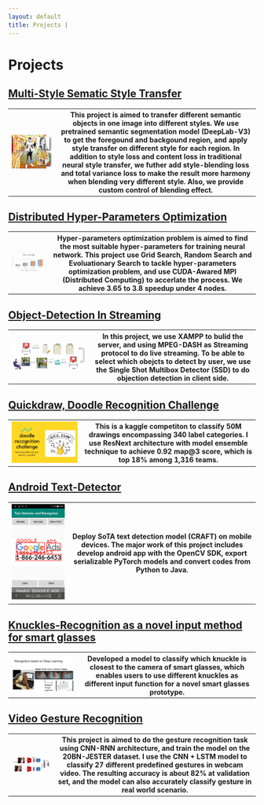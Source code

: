 ```yaml
---
layout: default
title: Projects | 
---
```


# Projects  

## [Multi-Style Sematic Style Transfer](projects/MultiStyleNST.md)

<div
    class = "projectBox">
  <table>
    <tr>
      <th
        class = "imageColumn">
        <img
            src = "projects/images/MultiStyleNST/result_2.png"
            class = "projectImg">
      </th>
      <th
        class = "textColumn">
            This project is aimed to transfer different semantic objects in one image into different styles. We use pretrained semantic segmentation model (DeepLab-V3) to get the foregound and backgound region, and apply style transfer on different style for each region. In addition to style loss and content loss in traditional neural style transfer, we futher add style-blending loss and total variance loss to make the result more harmony when blending very different style. Also, we provide custom control of blending effect. 
      </th>
    </tr>
  </table>
</div>

## [Distributed Hyper-Parameters Optimization](projects/DHPO.md)

<div
    class = "projectBox">
  <table>
    <tr>
      <th
        class = "imageColumn">
        <img
            src = "projects/images/DHPO/cifar10_speedup.png"
            class = "projectImg">
      </th>
      <th
        class = "textColumn">
            Hyper-parameters optimization problem is aimed to find the most suitable hyper-parameters for training neural network. This project use Grid Search, Random Search and Evoluationary Search to tackle hyper-parameters optimization problem, and use CUDA-Awared MPI (Distributed Computing) to accerlate the process. We achieve 3.65 to 3.8 speedup under 4 nodes.
      </th>
    </tr>
  </table>
</div>

## [Object-Detection In Streaming](projects/Detection-Streaming.md)

<div
    class = "projectBox">
  <table>
    <tr>
      <th
        class = "imageColumn">
        <img
            src = "projects/images/Detection-Streaming/Object-DetectionInStreaming.png"
            class = "projectImg">
      </th>
      <th
        class = "textColumn">
            In this project, we use XAMPP to bulid the server, and using MPEG-DASH as Streaming protocol to do live streaming. To be able to select which obejcts to detect by user, we use the Single Shot Multibox Detector (SSD) to do objection detection in client side.
      </th>
    </tr>
  </table>
</div>

## [Quickdraw, Doodle Recognition Challenge](#projects/Quickdraw.md)

<div
    class = "projectBox">
  <table>
    <tr>
      <th
        class = "imageColumn">
        <img
            src = "/images/Kaggle/doodle-recognition-challenge.jpg"
            class = "projectImg">
      </th>
      <th
        class = "textColumn">
            This is a kaggle competiton to classify 50M drawings encompassing 340 label categories. I use ResNext architecture with model ensemble technique to achieve 0.92 map@3 score, which is top 18% among 1,316 teams. 
      </th>
    </tr>
  </table>
</div>

## [Android Text-Detector](https://github.com/aa10402tw/Android_Text-Detector)

<div
    class = "projectBox">
  <table>
    <tr>
      <th
        class = "imageColumn">
        <img
            src = "/images/MobileTextDetection/Android-Text-Detector-3.png"
            class = "projectImg">
      </th>
      <th
        class = "textColumn">
            Deploy SoTA text detection model (CRAFT) on mobile devices. The major work of this project includes develop android app with the OpenCV SDK, export serializable PyTorch models and convert codes from Python to Java.  
      </th>
    </tr>
  </table>
</div>

## [Knuckles-Recognition as a novel input method for smart glasses](https://github.com/aa10402tw/Knuckles-Recognition)

<div
    class = "projectBox">
  <table>
    <tr>
      <th
        class = "imageColumn">
        <img
            src = "/images/Knuckles-Recognition/Knuckles-Recognition-1.gif"
            class = "projectImg">
      </th>
      <th
        class = "textColumn">
            Developed a model to classify which knuckle is closest to the camera of smart glasses, which enables users to use different knuckles as different input function for a novel smart glasses prototype. 
      </th>
    </tr>
  </table>
</div>

## [Video Gesture Recognition](https://github.com/aa10402tw/Gesture-Recognition)

<div
    class = "projectBox">
  <table>
    <tr>
      <th
        class = "imageColumn">
        <img
            src = "/images/Gesture-Recognition/model.jpg"
            class = "projectImg">
      </th>
      <th
        class = "textColumn">
            This project is aimed to do the gesture recognition task using CNN-RNN architecture, and train the model on the 20BN-JESTER dataset. I use the CNN + LSTM model to classify 27 different predefined gestures in webcam video. The resulting accuracy is about 82% at validation set, and the model can also accurately classify gesture in real world scenario.
      </th>
    </tr>
  </table>
</div>
